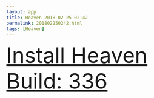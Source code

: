 ```yaml
---
layout: app
title: Heaven 2018-02-25-02:42
permalink: 201802250242.html
tags: [Heaven]
---
```

<div class="pure-g">
    <div class="pure-u-1-1" style="font-size: 4em">
        <a class="pure-button-primary" href="itms-services://?action=download-manifest&url=https%3A%2F%2Flitsungyisigono.github.io%2FTestScript%2Fmanifests%2F201802250242.plist"><i class="fa fa-download" aria-hidden="true"></i>Install Heaven Build: 336</a>
    </div>
</div>